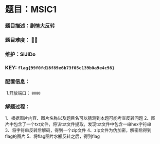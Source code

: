 # 题目：MSIC1

### 题目描述：剧情大反转

### 题目难度： 🌟🌟

### 维护：SiJiDo

### KEY: `flag{99f0fd18f89e6b73f05c139b0a9e4c98}`

### 配置信息： 

​	1.开放端口： `8080`

### 解题过程：

1、根据图片内容、图片名称以及题目名可以猜测到本题可能考查反转问题
2、图片中包含了一个txt文件，将该txt文件提取，发现txt文件中包含一串hex字符串
3、将字符串反转后解码，得到一个zip文件
4、zip文件为伪加密，解密后得到flag的图片
5、将flag图片水瓶反转之后，得到flag